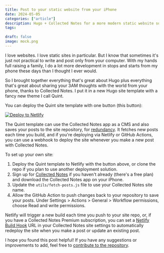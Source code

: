 ```yaml
---
title: Post to your static website from your iPhone
date: 2024-05-05 
categories: ["article"] 
description: Hugo + Collected Notes for a more modern static website solution.
tags: 
    
draft: false
image: mock.png
---
```


I love websites. I love static sites in particular. But I know that sometimes it's just not practical to write and post only from your computer. With my hands full raising a family, I do a lot more development in stops and starts from my phone these days than I thought I ever would.

So I brought together everything that's great about Hugo plus everything that's great about sharing your 3AM thoughts with the world from your phone, thanks to Collected Notes. I put it in a new Hugo site template with a fancy new theme I call Quint.

You can deploy the Quint site template with one button (this button):

[![Deploy to Netlify](https://www.netlify.com/img/deploy/button.svg)](https://app.netlify.com/start/deploy?repository=https://github.com/victoriadrake/quint-demo)

The Quint template can use the Collected Notes app as a CMS and also saves your posts to the site repository, for [redundancy](https://victoria.dev/posts/digital-resilience-redundancy-for-websites-and-communications/). It fetches new posts each time you build, and if you're deploying via Netlify or GitHub Actions, you can use a webhook to deploy the site whenever you make a new post with Collected Notes.

To set up your own site:

1. Deploy the Quint template to Netlify with the button above, or clone the repo if you plan to use another deployment solution.
2. Sign up for [Collected Notes](https://collectednotes.com/) if you haven't already (there's a free plan) and download the Collected Notes app on your iPhone.
3. Update the `utils/fetch-posts.js` file to use your Collected Notes site name.
4. Allow the GitHub Action to push changes back to your repository to save your posts. Under Settings > Actions > General > Workflow permissions, choose Read and write permissions.

Netlify will trigger a new build each time you push to your site repo, or, if you have a Collected Notes Premium subscription, you can set a [Netlify Build Hook](https://docs.netlify.com/configure-builds/build-hooks/) URL in your Collected Notes site settings to automatically redeploy the site when you make a post or update an existing post.

I hope you found this post helpful! If you have any suggestions or improvements to add, feel free to [contribute to the repository](https://github.com/victoriadrake/quint-demo).
